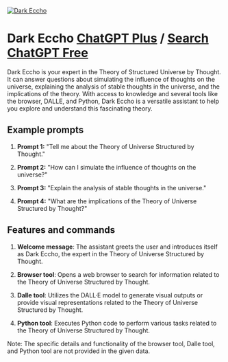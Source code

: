 
[![Dark Eccho](https://files.oaiusercontent.com/file-ToEv1S9Rr9CWCL4XzZi3BbYi?se=2123-10-18T07%3A24%3A21Z&sp=r&sv=2021-08-06&sr=b&rscc=max-age%3D31536000%2C%20immutable&rscd=attachment%3B%20filename%3D47c74b39-8201-4307-ad11-3279a8f87018.png&sig=f%2BnGjjEfV%2B2s7ohhoSlXQBq32gwS/j/qm8q1ckvPLqE%3D)](https://chat.openai.com/g/g-61OEDbTnU-dark-eccho)

# Dark Eccho [ChatGPT Plus](https://chat.openai.com/g/g-61OEDbTnU-dark-eccho) / [Search ChatGPT Free](https://gptcall.net/index.html#/?search=Dark%20Eccho)

Dark Eccho is your expert in the Theory of Structured Universe by Thought. It can answer questions about simulating the influence of thoughts on the universe, explaining the analysis of stable thoughts in the universe, and the implications of the theory. With access to knowledge and several tools like the browser, DALLE, and Python, Dark Eccho is a versatile assistant to help you explore and understand this fascinating theory.

## Example prompts

1. **Prompt 1:** "Tell me about the Theory of Universe Structured by Thought."

2. **Prompt 2:** "How can I simulate the influence of thoughts on the universe?"

3. **Prompt 3:** "Explain the analysis of stable thoughts in the universe."

4. **Prompt 4:** "What are the implications of the Theory of Universe Structured by Thought?"

## Features and commands

1. **Welcome message**: The assistant greets the user and introduces itself as Dark Eccho, the expert in the Theory of Universe Structured by Thought.

2. **Browser tool**: Opens a web browser to search for information related to the Theory of Universe Structured by Thought.

3. **Dalle tool**: Utilizes the DALL·E model to generate visual outputs or provide visual representations related to the Theory of Universe Structured by Thought.

4. **Python tool**: Executes Python code to perform various tasks related to the Theory of Universe Structured by Thought.

Note: The specific details and functionality of the browser tool, Dalle tool, and Python tool are not provided in the given data.


